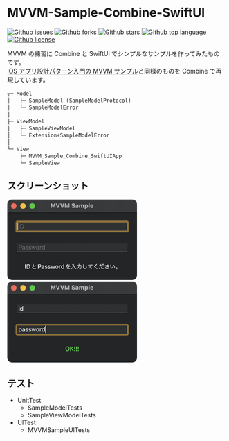 # MVVM-Sample-Combine-SwiftUI

[![Github issues](https://img.shields.io/github/issues/Kyome22/MVVM-Sample-Combine-SwiftUI)](https://github.com/Kyome22/MVVM-Sample-Combine-SwiftUI/issues)
[![Github forks](https://img.shields.io/github/forks/Kyome22/MVVM-Sample-Combine-SwiftUI)](https://github.com/Kyome22/MVVM-Sample-Combine-SwiftUI/network/members)
[![Github stars](https://img.shields.io/github/stars/Kyome22/MVVM-Sample-Combine-SwiftUI)](https://github.com/Kyome22/MVVM-Sample-Combine-SwiftUI/stargazers)
[![Github top language](https://img.shields.io/github/languages/top/Kyome22/MVVM-Sample-Combine-SwiftUI)](https://github.com/Kyome22/MVVM-Sample-Combine-SwiftUI/)
[![Github license](https://img.shields.io/github/license/Kyome22/MVVM-Sample-Combine-SwiftUI)](https://github.com/Kyome22/MVVM-Sample-Combine-SwiftUI/)

MVVM の練習に Combine と SwiftUI でシンプルなサンプルを作ってみたものです。<br/>
[iOS アプリ設計パターン入門の MVVM サンプル](https://github.com/peaks-cc/iOS_architecture_samplecode/tree/master/07)と同様のものを Combine で再現しています。

```plain:構造
┬─ Model
│   ├─ SampleModel (SampleModelProtocol)
│   └─ SampleModelError
│
├─ ViewModel
│   ├─ SampleViewModel
│   └─ Extension+SampleModelError
│
└─ View
    ├─ MVVM_Sample_Combine_SwiftUIApp
    └─ SampleView
```

## スクリーンショット

<img src="./screenshots/screenshot_standby.png" alt="standby" width="300px" />

<img src="./screenshots/screenshot_ok.png" alt="ok" width="300px" />

## テスト

- UnitTest
  - SampleModelTests
  - SampleViewModelTests
- UITest
  - MVVMSampleUITests
